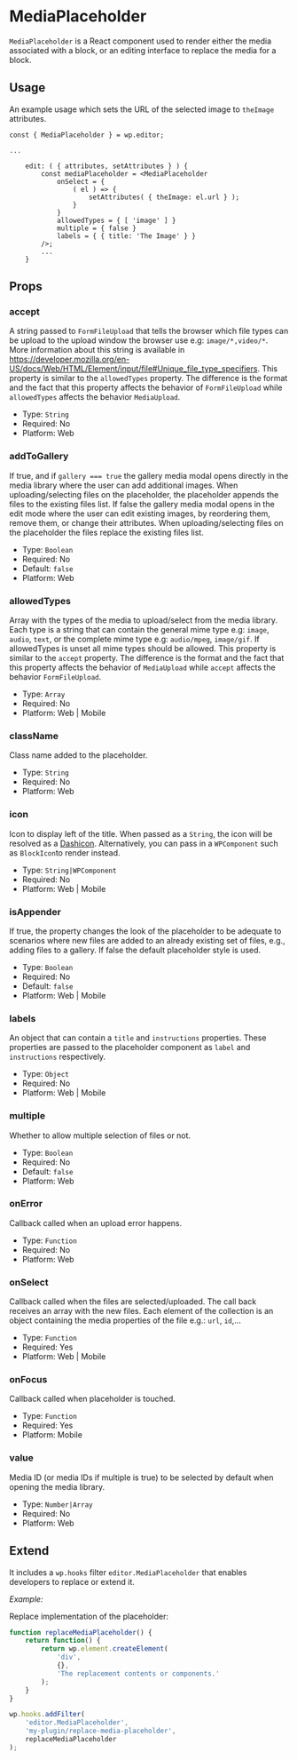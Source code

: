 MediaPlaceholder
===========

`MediaPlaceholder` is a React component used to render either the media associated with a block, or an editing interface to replace the media for a block.

## Usage

An example usage which sets the URL of the selected image to `theImage` attributes.

```
const { MediaPlaceholder } = wp.editor;

...

	edit: ( { attributes, setAttributes } ) {
		const mediaPlaceholder = <MediaPlaceholder
			onSelect = {
				( el ) => {
					setAttributes( { theImage: el.url } );
				}
			}
			allowedTypes = { [ 'image' ] }
			multiple = { false }
			labels = { { title: 'The Image' } }
		/>;
		...
	}
```

## Props

### accept

A string passed to `FormFileUpload` that tells the browser which file types can be upload to the upload window the browser use e.g: `image/*,video/*`.
More information about this string is available in https://developer.mozilla.org/en-US/docs/Web/HTML/Element/input/file#Unique_file_type_specifiers.
This property is similar to the `allowedTypes` property. The difference is the format and the fact that this property affects the behavior of `FormFileUpload` while `allowedTypes` affects the behavior `MediaUpload`.

- Type: `String`
- Required: No
- Platform: Web

### addToGallery

If true, and if  `gallery === true` the gallery media modal opens directly in the media library where the user can add additional images. When uploading/selecting files on the placeholder, the placeholder appends the files to the existing files list.
If false the gallery media modal opens in the edit mode where the user can edit existing images, by reordering them, remove them, or change their attributes. When uploading/selecting files on the placeholder the files replace the existing files list.

- Type: `Boolean`
- Required: No
- Default: `false`
- Platform: Web

### allowedTypes

Array with the types of the media to upload/select from the media library.
Each type is a string that can contain the general mime type e.g: `image`, `audio`, `text`,
or the complete mime type e.g: `audio/mpeg`, `image/gif`.
If allowedTypes is unset all mime types should be allowed.
This property is similar to the `accept` property. The difference is the format and the fact that this property affects the behavior of `MediaUpload` while `accept` affects the behavior `FormFileUpload`.

- Type: `Array`
- Required: No
- Platform: Web | Mobile

### className

Class name added to the placeholder.

- Type: `String`
- Required: No
- Platform: Web

### icon

Icon to display left of the title. When passed as a `String`, the icon will be resolved as a [Dashicon](https://developer.wordpress.org/resource/dashicons/). Alternatively, you can pass in a `WPComponent` such as `BlockIcon`to render instead.

- Type: `String|WPComponent`
- Required: No
- Platform: Web | Mobile

### isAppender

If true, the property changes the look of the placeholder to be adequate to scenarios where new files are added to an already existing set of files, e.g., adding files to a gallery.
If false the default placeholder style is used.

- Type: `Boolean`
- Required: No
- Default: `false`
- Platform: Web | Mobile

### labels

An object that can contain a `title` and `instructions` properties. These properties are passed to the placeholder component as `label` and `instructions` respectively.

- Type: `Object`
- Required: No
- Platform: Web | Mobile

### multiple

Whether to allow multiple selection of files or not.

- Type: `Boolean`
- Required: No
- Default: `false`
- Platform: Web

### onError

Callback called when an upload error happens.

- Type: `Function`
- Required: No
- Platform: Web

### onSelect

Callback called when the files are selected/uploaded.
The call back receives an array with the new files. Each element of the collection is an object containing the media properties of the file e.g.: `url`, `id`,...

- Type: `Function`
- Required: Yes
- Platform: Web | Mobile

### onFocus

Callback called when placeholder is touched.

- Type: `Function`
- Required: Yes
- Platform: Mobile

### value

Media ID (or media IDs if multiple is true) to be selected by default when opening the media library.

- Type: `Number|Array`
- Required: No
- Platform: Web


## Extend

It includes a `wp.hooks` filter `editor.MediaPlaceholder` that enables developers to replace or extend it.

_Example:_

Replace implementation of the placeholder:

```js
function replaceMediaPlaceholder() {
	return function() {
		return wp.element.createElement(
			'div',
			{},
			'The replacement contents or components.'
		);
	}
}

wp.hooks.addFilter(
	'editor.MediaPlaceholder',
	'my-plugin/replace-media-placeholder',
	replaceMediaPlaceholder
);
```

